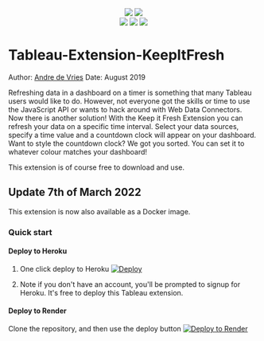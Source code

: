 <div align="center">
<img src="https://img.shields.io/github/license/TheInformationLab/Tableau-Extension-KeepItFresh" />
<img src="https://img.shields.io/github/languages/top/TheInformationLab/Tableau-Extension-KeepItFresh" />
</div>
<div align="center">
<img src="https://img.shields.io/github/package-json/dependency-version/TheInformationLab/Tableau-Extension-KeepItFresh/react?filename=package.json" />
<img src="https://img.shields.io/github/package-json/dependency-version/TheInformationLab/Tableau-Extension-KeepItFresh/@tableau/tableau-ui?filename=package.json" />
<img src="https://img.shields.io/github/package-json/dependency-version/TheInformationLab/Tableau-Extension-KeepItFresh/react-router-dom?filename=package.json" />

</div>

# Tableau-Extension-KeepItFresh

Author: [Andre de Vries](https://github.com/andre347)
Date: August 2019

Refreshing data in a dashboard on a timer is something that many Tableau users would like to do. However, not everyone got the skills or time to use the JavaScript API or wants to hack around with Web Data Connectors. Now there is another solution! With the Keep it Fresh Extension you can refresh your data on a specific time interval. Select your data sources, specify a time value and a countdown clock will appear on your dashboard. Want to style the countdown clock? We got you sorted. You can set it to whatever colour matches your dashboard!

This extension is of course free to download and use.

## Update 7th of March 2022

This extension is now also available as a Docker image.

### Quick start

#### Deploy to Heroku

1. One click deploy to Heroku
   [![Deploy](https://www.herokucdn.com/deploy/button.svg)](https://heroku.com/deploy?template=https://github.com/TheInformationLab/Tableau-Extension-KeepItFresh)

1. Note if you don't have an account, you'll be prompted to signup for Heroku. It's free to deploy this Tableau extension.

#### Deploy to Render

Clone the repository, and then use the deploy button
[![Deploy to Render](https://render.com/images/deploy-to-render-button.svg)](https://render.com/deploy)
